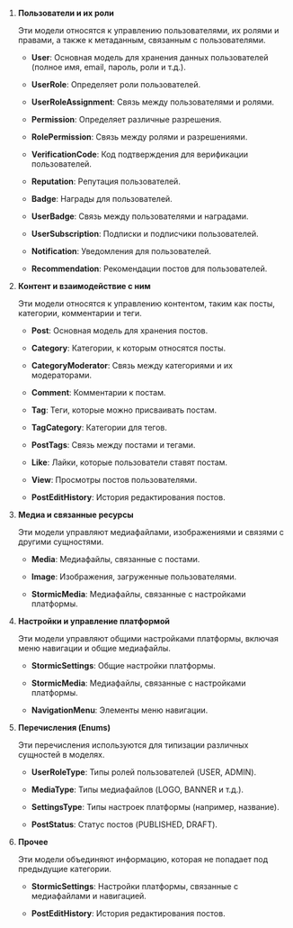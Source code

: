 1. **Пользователи и их роли**
   
   Эти модели относятся к управлению пользователями, их ролями и правами, а также к метаданным, связанным с пользователями.
   
   - **User**: Основная модель для хранения данных пользователей (полное имя, email, пароль, роли и т.д.).
   
   - **UserRole**: Определяет роли пользователей.
   
   - **UserRoleAssignment**: Связь между пользователями и ролями.
   
   - **Permission**: Определяет различные разрешения.
   
   - **RolePermission**: Связь между ролями и разрешениями.
   
   - **VerificationCode**: Код подтверждения для верификации пользователей.
   
   - **Reputation**: Репутация пользователей.
   
   - **Badge**: Награды для пользователей.
   
   - **UserBadge**: Связь между пользователями и наградами.
   
   - **UserSubscription**: Подписки и подписчики пользователей.
   
   - **Notification**: Уведомления для пользователей.
   
   - **Recommendation**: Рекомендации постов для пользователей.

2. **Контент и взаимодействие с ним**
   
   Эти модели относятся к управлению контентом, таким как посты, категории, комментарии и теги.
   
   - **Post**: Основная модель для хранения постов.
   
   - **Category**: Категории, к которым относятся посты.
   
   - **CategoryModerator**: Связь между категориями и их модераторами.
   
   - **Comment**: Комментарии к постам.
   
   - **Tag**: Теги, которые можно присваивать постам.
   
   - **TagCategory**: Категории для тегов.
   
   - **PostTags**: Связь между постами и тегами.
   
   - **Like**: Лайки, которые пользователи ставят постам.
   
   - **View**: Просмотры постов пользователями.
   
   - **PostEditHistory**: История редактирования постов.

3. **Медиа и связанные ресурсы**
   
   Эти модели управляют медиафайлами, изображениями и связями с другими сущностями.
   
   - **Media**: Медиафайлы, связанные с постами.
   
   - **Image**: Изображения, загруженные пользователями.
   
   - **StormicMedia**: Медиафайлы, связанные с настройками платформы.

4. **Настройки и управление платформой**
   
   Эти модели управляют общими настройками платформы, включая меню навигации и общие медиафайлы.
   
   - **StormicSettings**: Общие настройки платформы.
   
   - **StormicMedia**: Медиафайлы, связанные с настройками платформы.
   
   - **NavigationMenu**: Элементы меню навигации.

5. **Перечисления (Enums)**
   
   Эти перечисления используются для типизации различных сущностей в моделях.
   
   - **UserRoleType**: Типы ролей пользователей (USER, ADMIN).
   
   - **MediaType**: Типы медиафайлов (LOGO, BANNER и т.д.).
   
   - **SettingsType**: Типы настроек платформы (например, название).
   
   - **PostStatus**: Статус постов (PUBLISHED, DRAFT).

6. **Прочее**
   
   Эти модели объединяют информацию, которая не попадает под предыдущие категории.
   
   - **StormicSettings**: Настройки платформы, связанные с медиафайлами и навигацией.
   
   - **PostEditHistory**: История редактирования постов.
